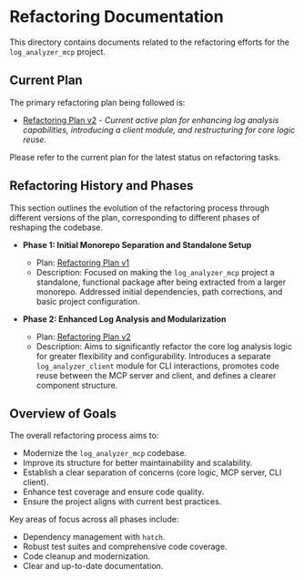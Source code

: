 # Refactoring Documentation

This directory contains documents related to the refactoring efforts for the `log_analyzer_mcp` project.

## Current Plan

The primary refactoring plan being followed is:

- [Refactoring Plan v2](./log_analyzer_refactoring_v2.md) - *Current active plan for enhancing log analysis capabilities, introducing a client module, and restructuring for core logic reuse.*

Please refer to the current plan for the latest status on refactoring tasks.

## Refactoring History and Phases

This section outlines the evolution of the refactoring process through different versions of the plan, corresponding to different phases of reshaping the codebase.

- **Phase 1: Initial Monorepo Separation and Standalone Setup**
  - Plan: [Refactoring Plan v1](./log_analyzer_refactoring_v1.md)
  - Description: Focused on making the `log_analyzer_mcp` project a standalone, functional package after being extracted from a larger monorepo. Addressed initial dependencies, path corrections, and basic project configuration.

- **Phase 2: Enhanced Log Analysis and Modularization**
  - Plan: [Refactoring Plan v2](./log_analyzer_refactoring_v2.md)
  - Description: Aims to significantly refactor the core log analysis logic for greater flexibility and configurability. Introduces a separate `log_analyzer_client` module for CLI interactions, promotes code reuse between the MCP server and client, and defines a clearer component structure.

## Overview of Goals

The overall refactoring process aims to:

- Modernize the `log_analyzer_mcp` codebase.
- Improve its structure for better maintainability and scalability.
- Establish a clear separation of concerns (core logic, MCP server, CLI client).
- Enhance test coverage and ensure code quality.
- Ensure the project aligns with current best practices.

Key areas of focus across all phases include:

- Dependency management with `hatch`.
- Robust test suites and comprehensive code coverage.
- Code cleanup and modernization.
- Clear and up-to-date documentation.
